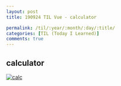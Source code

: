 ```yaml
---
layout: post
title: 190924 TIL Vue - calculator

permalink: /til/:year/:month/:day/:title/
categories: [TIL (Today I Learned)]
comments: true
---
```


## **calculator**

[![calc](http://img.youtube.com/vi/MRsDx3sFKOs/0.jpg)](http://www.youtube.com/watch?v=MRsDx3sFKOs "calc")
